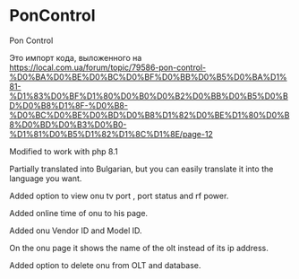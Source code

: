 # PonControl
Pon Control

Это импорт кода, выложенного на https://local.com.ua/forum/topic/79586-pon-control-%D0%BA%D0%BE%D0%BC%D0%BF%D0%BB%D0%B5%D0%BA%D1%81-%D1%83%D0%BF%D1%80%D0%B0%D0%B2%D0%BB%D0%B5%D0%BD%D0%B8%D1%8F-%D0%B8-%D0%BC%D0%BE%D0%BD%D0%B8%D1%82%D0%BE%D1%80%D0%B8%D0%BD%D0%B3%D0%B0-%D1%81%D0%B5%D1%82%D1%8C%D1%8E/page-12

Modified to work with php 8.1

Partially translated into Bulgarian, but you can easily translate it into the language you want.

Added option to view onu tv port , port status and rf power.

Added online time of onu to his page.

Added onu Vendor ID and Model ID.

On the onu page it shows the name of the olt instead of its ip address.

Added option to delete onu from OLT and database. 

